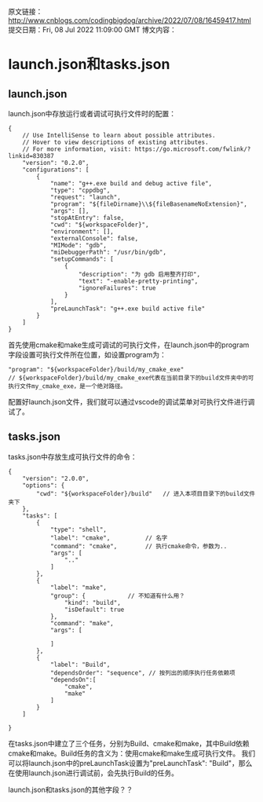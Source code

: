 原文链接：http://www.cnblogs.com/codingbigdog/archive/2022/07/08/16459417.html
提交日期：Fri, 08 Jul 2022 11:09:00 GMT
博文内容：
# launch.json和tasks.json
## launch.json


launch.json中存放运行或者调试可执行文件时的配置：
```
{
    // Use IntelliSense to learn about possible attributes.
    // Hover to view descriptions of existing attributes.
    // For more information, visit: https://go.microsoft.com/fwlink/?linkid=830387
    "version": "0.2.0",
    "configurations": [
        {
            "name": "g++.exe build and debug active file",
            "type": "cppdbg",
            "request": "launch",
            "program": "${fileDirname}\\${fileBasenameNoExtension}",
            "args": [],
            "stopAtEntry": false,
            "cwd": "${workspaceFolder}",
            "environment": [],
            "externalConsole": false,
            "MIMode": "gdb",
            "miDebuggerPath": "/usr/bin/gdb",
            "setupCommands": [
                {
                    "description": "为 gdb 启用整齐打印",
                    "text": "-enable-pretty-printing",
                    "ignoreFailures": true
                }
            ],
            "preLaunchTask": "g++.exe build active file"
        }
    ]
}
```
首先使用cmake和make生成可调试的可执行文件，在launch.json中的program字段设置可执行文件所在位置，如设置program为：
```
"program": "${workspaceFolder}/build/my_cmake_exe"
// ${workspaceFolder}/build/my_cmake_exe代表在当前目录下的build文件夹中的可执行文件my_cmake_exe，是一个绝对路径。
```
配置好launch.json文件，我们就可以通过vscode的调试菜单对可执行文件进行调试了。


## tasks.json

tasks.json中存放生成可执行文件的命令：
```
{
    "version": "2.0.0",
    "options": {
        "cwd": "${workspaceFolder}/build"   // 进入本项目目录下的build文件夹下
    },
    "tasks": [
        {
            "type": "shell",
            "label": "cmake",          // 名字
            "command": "cmake",        // 执行cmake命令，参数为..
            "args": [
                ".."
            ]
        },
        {
            "label": "make",
            "group": {            // 不知道有什么用？
                "kind": "build",
                "isDefault": true
            },
            "command": "make",
            "args": [

            ]
        },
        {
            "label": "Build",
            "dependsOrder": "sequence", // 按列出的顺序执行任务依赖项
            "dependsOn":[
                "cmake",
                "make"
            ]
        }
    ]

}
```
在tasks.json中建立了三个任务，分别为Build、cmake和make，其中Build依赖cmake和make。Build任务的含义为：使用cmake和make生成可执行文件。
我们可以将launch.json中的preLaunchTask设置为"preLaunchTask": "Build"，那么在使用launch.json进行调试前，会先执行Build的任务。



launch.json和tasks.json的其他字段？？
